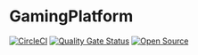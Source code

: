 # GamingPlatform

[![CircleCI](https://dl.circleci.com/status-badge/img/gh/Mozcalti/GamingPlatform/tree/main.svg?style=svg)](https://dl.circleci.com/status-badge/redirect/gh/Mozcalti/GamingPlatform/tree/main)
[![Quality Gate Status](https://sonarcloud.io/api/project_badges/measure?project=Mozcalti_GamingPlatform&metric=alert_status)](https://sonarcloud.io/summary/new_code?id=Mozcalti_GamingPlatform)
[![Open Source](https://badges.frapsoft.com/os/v3/open-source.svg?v=103)](https://opensource.org/)


